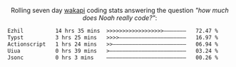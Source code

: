 <p align="center">Rolling seven day <a href="https://wakapi.dev/"/>wakapi</a> coding stats answering the question <i>"how much does Noah really code?"</i>:</p>
<!--START_SECTION:waka-->

```txt
Ezhil          14 hrs 35 mins  >>>>>>>>>>>>>>>>>>———————   72.47 %
Typst          3 hrs 25 mins   >>>>—————————————————————   16.97 %
Actionscript   1 hrs 24 mins   >>———————————————————————   06.94 %
Uiua           0 hrs 39 mins   >————————————————————————   03.24 %
Jsonc          0 hrs 3 mins    —————————————————————————   00.26 %
```

<!--END_SECTION:waka-->
